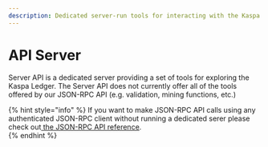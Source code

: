 ```yaml
---
description: Dedicated server-run tools for interacting with the Kaspa network
---
```


# API Server

Server API is a dedicated server providing a set of tools for exploring the Kaspa Ledger.  The Server API  does not currently offer all of the tools offered by our JSON-RPC API \(e.g. validation, mining functions, etc.\) 

{% hint style="info" %}
If you want to make JSON-RPC API calls using any authenticated JSON-RPC client without running a dedicated serer please check out[ the JSON-RPC API reference](../object-types/).  
{% endhint %}

## 





